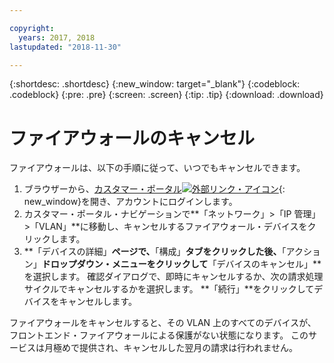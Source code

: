 ```yaml
---

copyright:
  years: 2017, 2018
lastupdated: "2018-11-30"

---
```


{:shortdesc: .shortdesc}
{:new_window: target="_blank"}
{:codeblock: .codeblock}
{:pre: .pre}
{:screen: .screen}
{:tip: .tip}
{:download: .download}

# ファイアウォールのキャンセル

ファイアウォールは、以下の手順に従って、いつでもキャンセルできます。

1. ブラウザーから、[カスタマー・ポータル![外部リンク・アイコン](../../icons/launch-glyph.svg "外部リンク・アイコン")](https://control.softlayer.com/){: new_window}を開き、アカウントにログインします。
2. カスタマー・ポータル・ナビゲーションで**「ネットワーク」>「IP 管理」>「VLAN」**に移動し、キャンセルするファイアウォール・デバイスをクリックします。
3. **「デバイスの詳細」**ページで、**「構成」**タブをクリックした後、**「アクション」**ドロップダウン・メニューをクリックして**「デバイスのキャンセル」**を選択します。 確認ダイアログで、即時にキャンセルするか、次の請求処理サイクルでキャンセルするかを選択します。 **「続行」**をクリックしてデバイスをキャンセルします。

ファイアウォールをキャンセルすると、その VLAN 上のすべてのデバイスが、フロントエンド・ファイアウォールによる保護がない状態になります。 このサービスは月極めで提供され、キャンセルした翌月の請求は行われません。
